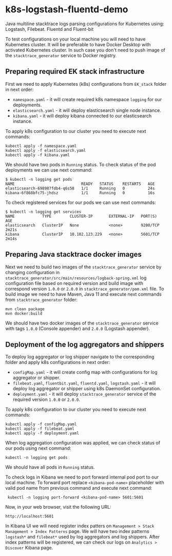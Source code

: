 # k8s-logstash-fluentd-demo
Java multiline stacktrace logs parsing configurations for Kubernetes using: Logstash, Filebeat. Fluentd and Fluent-bit

To test configurations on your local machine you will need to have Kubernetes cluster. It will be preferable to have Docker Desktop with activated Kubernetes cluster.
In such case you don't need to push image of the `stacktrace_generator` service to Docker registry.

## Preparing required EK stack infrastructure
First we need to apply Kubernetes (k8s) configurations from `EK_stack` folder in next order:
- `namespace.yaml` - it will create required k8s namespace `logging` for our deployments.
- `elasticsearch.yaml` - it will deploy elasticsearch single node instance.
- `kibana.yaml` - it will deploy kibana connected to our elasticsearch instance. 

To apply k8s configuration to our cluster you need to execute next commands:
```shell
kubectl apply -f namespace.yaml
kubectl apply -f elasticsearch.yaml
kubectl apply -f kibana.yaml
```

We should have two pods in `Running` status. To check status of the pod deployments we can use next command:
```shell
$ kubectl -n logging get pods
NAME                             READY   STATUS    RESTARTS   AGE
elasticsearch-698987fdb4-q6s58   1/1     Running   0          24s
kibana-6f868bfc75-jhdsz          1/1     Running   0          16s
```

To check registered services for our pods we can use next commands:
```shell
$ kubectl -n logging get services
NAME            TYPE        CLUSTER-IP       EXTERNAL-IP   PORT(S)    AGE
elasticsearch   ClusterIP   None             <none>        9200/TCP   2m21s
kibana          ClusterIP   10.102.123.229   <none>        5601/TCP   2m14s
```

## Preparing Java stacktrace docker images
Next we need to build two images of the `stacktrace_generator` service by changing configuration in `stacktrace_generator/src/main/resources/logback-spring.xml`
log configuration file based on required version and build image with correspond version `1.0.0` or `2.0.0` in `stacktrace_generator/pom.xml` file.
To build image we need to have Maven, Java 11 and execute next commands from `stacktrace_generator` folder:
```shell
mvn clean package
mvn docker:build
```
We should have two docker images of the `stacktrace_generator` service with tags `1.0.0` (Console appender) and `2.0.0` (Logstash appender).

## Deployment of the log aggregators and shippers
To deploy log aggregator or log shipper navigate to the corresponding folder and apply k8s configurations in next order:
- `configMap.yaml` - it will create config map with configurations for log aggregator or shipper.
- `filebeat.yaml`, `fluentbit.yaml`, `fluentd.yaml`, `logstash.yaml` - it will deploy log aggregator or shipper using k8s DaemonSet configuration.
- `deployment.yaml` - it will deploy `stacktrace_generator` service of the required version `1.0.0` or `2.0.0`.

To apply k8s configuration to our cluster you need to execute next commands:
```shell
kubectl apply -f configMap.yaml
kubectl apply -f filebeat.yaml
kubectl apply -f deployment.yaml
```

When log aggregation configuration was applied, we can check status of our pods using next command:
```shell
kubectl -n logging get pods
```
We should have all pods in `Running` status.

To check logs in Kibana we need to port forward internal pod port to our local machine. 
To forward port replace `<kibana-pod-name>` placeholder with valid pod name from previous command and execute next command:
```shell
 kubectl -n logging port-forward <kibana-pod-name> 5601:5601
```
Now, in your web browser, visit the following URL:
```shell
http://localhost:5601
```

In Kibana UI we will need register index patters on `Management > Stack Management > Index Patterns` page. 
We will have two index patterns `logstash*` and `filebeat*` used by log aggregators and log shippers. 
After index patterns will be registered, we can check our logs on `Analytics > Discover` Kibana page.